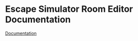 # Escape Simulator Room Editor Documentation

[Documentation](https://github.com/SuperJura/EscapeSimulatorRoomEditorDocumentation/wiki)

